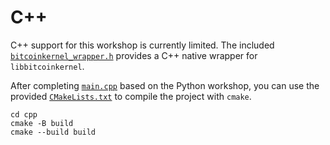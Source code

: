 # C++

C++ support for this workshop is currently limited. The included
[`bitcoinkernel_wrapper.h`](./include/bitcoinkernel_wrapper.h) provides
a C++ native wrapper for `libbitcoinkernel`.

After completing [`main.cpp`](./src/main.cpp) based on the Python
workshop, you can use the provided [`CMakeLists.txt`](./CMakeLists.txt)
to compile the project with `cmake`.

```
cd cpp
cmake -B build
cmake --build build
```
